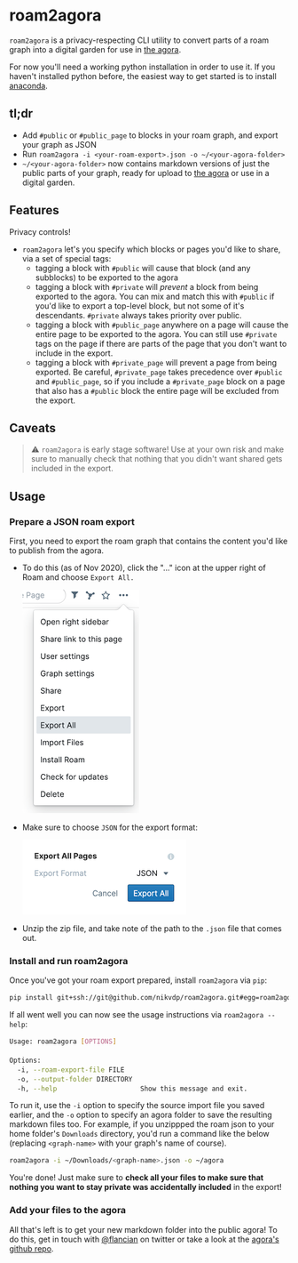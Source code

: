 # roam2agora

`roam2agora` is a privacy-respecting CLI utility to convert parts of a roam graph into a digital garden for use in [the agora](https://anagora.org/).

For now you'll need a working python installation in order to use it. If you haven't installed python before, the easiest way to get started is to install [anaconda](https://www.anaconda.com/products/individual#Downloads).

## tl;dr
- Add `#public` or `#public_page` to blocks in your roam graph, and export your graph as JSON
- Run `roam2agora -i <your-roam-export>.json -o ~/<your-agora-folder>` 
- `~/<your-agora-folder>` now contains markdown versions of just the public parts of your graph, ready for upload to [the agora](https://anagora.org/) or use in a digital garden.

## Features

Privacy controls!
- `roam2agora` let's you specify which blocks or pages you'd like to share, via a set of special tags:
    - tagging a block with `#public` will cause that block (and any subblocks) to be exported to the agora
    - tagging a block with `#private` will *prevent* a block from being exported to the agora. You can mix and match this with `#public` if you'd like to export a top-level block, but not some of it's descendants. `#private` always takes priority over public.
    - tagging a block with `#public_page` anywhere on a page will cause the entire page to be exported to the agora. You can still use `#private` tags on the page if there are parts of the page that you don't want to include in the export.
    - tagging a block with `#private_page` will prevent a page from being exported. Be careful, `#private_page` takes precedence over `#public` and `#public_page`, so if you include a `#private_page` block on a page that also has a `#public` block the entire page will be excluded from the export.

## Caveats

> ⚠️ `roam2agora` is early stage software! Use at your own risk and make sure to manually check that nothing that you didn't want shared gets included in the export.

## Usage

### Prepare a JSON roam export

First, you need to export the roam graph that contains the content you'd like to publish from the agora. 

- To do this (as of Nov 2020), click the "..." icon at the upper right of Roam and choose `Export All.`

    ![README%20md%20998d8b3f584a46e5a0560a0a59d1c74b/Untitled.png](.github/roam-export.png)

- Make sure to choose `JSON` for the export format:

    ![README%20md%20998d8b3f584a46e5a0560a0a59d1c74b/Untitled%201.png](.github/roam-export-json.png)

- Unzip the zip file, and take note of the path to the `.json` file that comes out.

### Install and run roam2agora

Once you've got your roam export prepared, install `roam2agora` via `pip`:

```bash
pip install git+ssh://git@github.com/nikvdp/roam2agora.git#egg=roam2agora
```

If all went well you can now see the usage instructions via `roam2agora --help`:

```bash
Usage: roam2agora [OPTIONS]

Options:
  -i, --roam-export-file FILE
  -o, --output-folder DIRECTORY
  -h, --help                     Show this message and exit.
```

To run it, use the `-i` option to specify the source import file you saved earlier, and the `-o` option to specify an agora folder to save the resulting markdown files too. For example, if you unzippped the roam json to your home folder's `Downloads` directory, you'd run a command like the below (replacing `<graph-name>` with your graph's name of course).

```bash
roam2agora -i ~/Downloads/<graph-name>.json -o ~/agora
```

You're done! Just make sure to **check all your files to make sure that nothing you want to stay private was accidentally included** in the export!

### Add your files to the agora

All that's left is to get your new markdown folder into the public agora! To do this, get in touch with [@flancian](https://twitter.com/flancian) on twitter or take a look at the [agora's github repo](https://github.com/flancian/agora).
